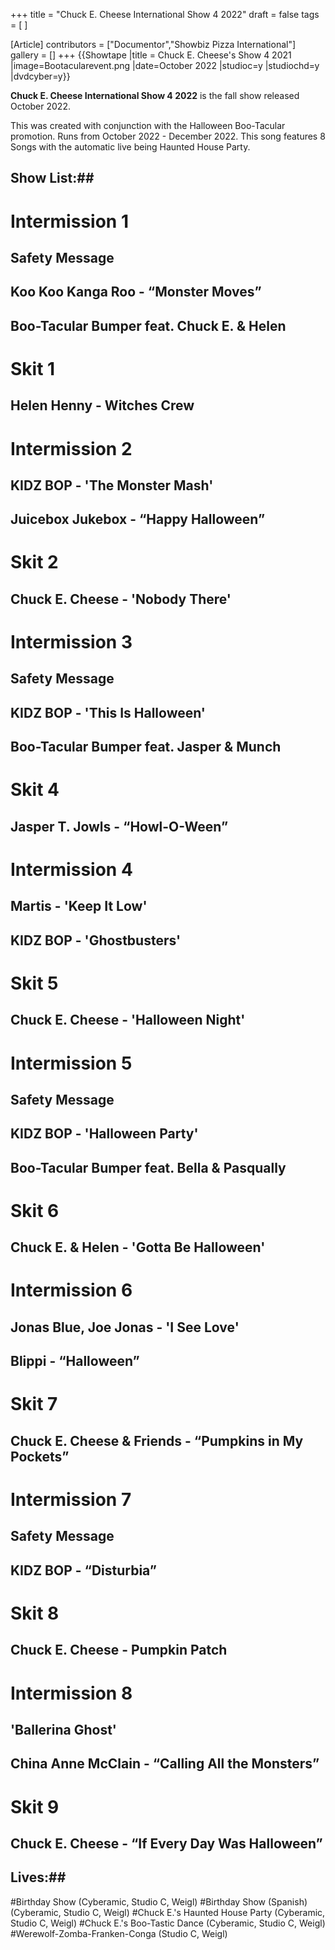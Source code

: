 +++
title = "Chuck E. Cheese International Show 4 2022"
draft = false
tags = [ ]

[Article]
contributors = ["Documentor","Showbiz Pizza International"]
gallery = []
+++
{{Showtape
|title = Chuck E. Cheese's Show 4 2021
|image=Bootacularevent.png 
|date=October 2022
|studioc=y
|studiochd=y
|dvdcyber=y}}

**Chuck E. Cheese International Show 4 2022** is the fall show released October 2022.

This was created with conjunction with the Halloween Boo-Tacular promotion. Runs from October 2022 - December 2022. This song features 8 Songs with the automatic live being Haunted House Party.

## Show List:## 

# **Intermission 1**
## Safety Message
## Koo Koo Kanga Roo - “Monster Moves”
## Boo-Tacular Bumper feat. Chuck E. & Helen
# **Skit 1**
## Helen Henny - Witches Crew
# **Intermission 2**
## KIDZ BOP - 'The Monster Mash'
## Juicebox Jukebox - “Happy Halloween”
# **Skit 2**
## Chuck E. Cheese - 'Nobody There'
# **Intermission 3**
## Safety Message
## KIDZ BOP - 'This Is Halloween'
## Boo-Tacular Bumper feat. Jasper & Munch
# **Skit 4**
## Jasper T. Jowls - “Howl-O-Ween”
# **Intermission 4**
## Martis - 'Keep It Low'
## KIDZ BOP - 'Ghostbusters'
# **Skit 5**
## Chuck E. Cheese - 'Halloween Night'
# **Intermission 5**
## Safety Message
## KIDZ BOP - 'Halloween Party'
## Boo-Tacular Bumper feat. Bella & Pasqually
# **Skit 6**
## Chuck E. & Helen - 'Gotta Be Halloween'
# **Intermission 6**
## Jonas Blue, Joe Jonas - 'I See Love'
## Blippi - “Halloween”
# **Skit 7**
## Chuck E. Cheese & Friends - “Pumpkins in My Pockets”
# **Intermission 7**
## Safety Message
## KIDZ BOP - “Disturbia”
# **Skit 8**
## Chuck E. Cheese - Pumpkin Patch
# **Intermission 8**
## 'Ballerina Ghost'
## China Anne McClain - “Calling All the Monsters”
# **Skit 9**
## Chuck E. Cheese - “If Every Day Was Halloween”

## Lives:## 

#Birthday Show (Cyberamic, Studio C, Weigl)
#Birthday Show (Spanish) (Cyberamic, Studio C, Weigl)
#Chuck E.'s Haunted House Party (Cyberamic, Studio C, Weigl)
#Chuck E.'s Boo-Tastic Dance (Cyberamic, Studio C, Weigl)
#Werewolf-Zomba-Franken-Conga (Studio C, Weigl)